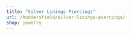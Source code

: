 ```yaml
---
title: "Silver Linings Piercings"
url: /huddersfield/silver-linings-piercings/
shop: jewelry
---
```

